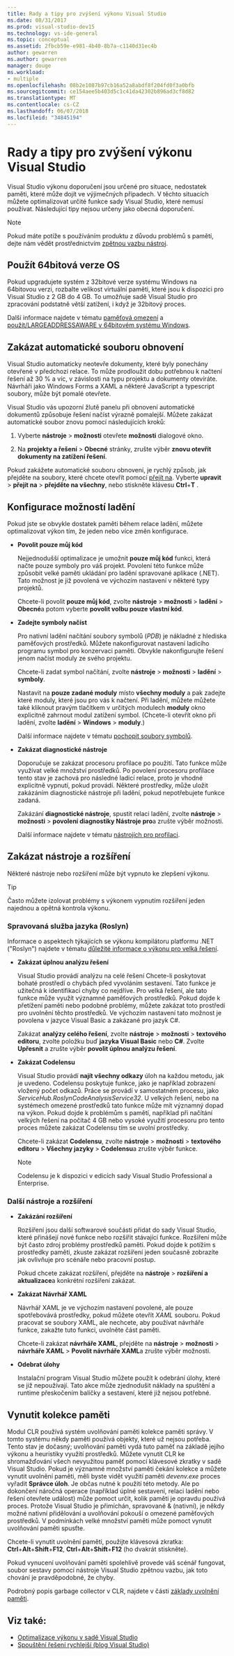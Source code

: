 ```yaml
---
title: Rady a tipy pro zvýšení výkonu Visual Studio
ms.date: 08/31/2017
ms.prod: visual-studio-dev15
ms.technology: vs-ide-general
ms.topic: conceptual
ms.assetid: 2fbcb59e-e981-4b40-8b7a-c1140d31ec4b
author: gewarren
ms.author: gewarren
manager: douge
ms.workload:
- multiple
ms.openlocfilehash: 08b2e1087b97cb16a52a8abdf8f204fd0f3a0bfb
ms.sourcegitcommit: ce154aee5b403d5c1c41da42302b896ad3cf8d82
ms.translationtype: MT
ms.contentlocale: cs-CZ
ms.lasthandoff: 06/07/2018
ms.locfileid: "34845194"
---
```

# <a name="visual-studio-performance-tips-and-tricks"></a>Rady a tipy pro zvýšení výkonu Visual Studio

Visual Studio výkonu doporučení jsou určené pro situace, nedostatek paměti, které může dojít ve výjimečných případech. V těchto situacích můžete optimalizovat určité funkce sady Visual Studio, které nemusí používat. Následující tipy nejsou určeny jako obecná doporučení.

> [!NOTE]
> Pokud máte potíže s používáním produktu z důvodu problémů s pamětí, dejte nám vědět prostřednictvím [zpětnou vazbu nástroj](../ide/how-to-report-a-problem-with-visual-studio-2017.md).

## <a name="use-a-64-bit-os"></a>Použít 64bitová verze OS

Pokud upgradujete systém z 32bitové verze systému Windows na 64bitovou verzi, rozbalte velikost virtuální paměti, které jsou k dispozici pro Visual Studio z 2 GB do 4 GB. To umožňuje sadě Visual Studio pro zpracování podstatně větší zatížení, i když je 32bitový proces.

Další informace najdete v tématu [paměťová omezení](https://msdn.microsoft.com/library/windows/desktop/aa366778(v=vs.85).aspx#memory_limits) a [použít/LARGEADDRESSAWARE v 64bitovém systému Windows](https://blogs.msdn.microsoft.com/oldnewthing/20050601-24/?p=35483/).

## <a name="disable-automatic-file-restore"></a>Zakázat automatické souboru obnovení

Visual Studio automaticky neotevře dokumenty, které byly ponechány otevřené v předchozí relace. To může prodloužit dobu potřebnou k načtení řešení až 30 % a víc, v závislosti na typu projektu a dokumenty otevíráte. Návrháři jako Windows Forms a XAML a některé JavaScript a typescript soubory, může být pomalé otevřete.

Visual Studio vás upozorní žlutě panelu při obnovení automatické dokumentů způsobuje řešení načíst výrazně pomalejší. Můžete zakázat automatické soubor znovu pomocí následujících kroků:

1. Vyberte **nástroje** > **možnosti** otevřete **možnosti** dialogové okno.

1. Na **projekty a řešení** > **Obecné** stránky, zrušte výběr **znovu otevřít dokumenty na zatížení řešení**.

Pokud zakážete automatické souboru obnovení, je rychlý způsob, jak přejděte na soubory, které chcete otevřít pomocí [přejít na](../ide/go-to.md). Vyberte **upravit** > **přejít na** > **přejděte na všechny**, nebo stiskněte klávesu **Ctrl**+**T** .

## <a name="configure-debugging-options"></a>Konfigurace možností ladění

Pokud jste se obvykle dostatek paměti během relace ladění, můžete optimalizovat výkon tím, že jeden nebo více změn konfigurace.

- **Povolit pouze můj kód**

    Nejjednodušší optimalizace je umožnit **pouze můj kód** funkci, která načte pouze symboly pro váš projekt. Povolení této funkce může způsobit velké paměti ukládání pro ladění spravované aplikace (.NET). Tato možnost je již povolená ve výchozím nastavení v některé typy projektů.

    Chcete-li povolit **pouze můj kód**, zvolte **nástroje** > **možnosti** > **ladění**  >   **Obecné**a potom vyberte **povolit volbu pouze vlastní kód**.

- **Zadejte symboly načíst**

    Pro nativní ladění načítání soubory symbolů (*PDB*) je nákladné z hlediska paměťových prostředků. Můžete nakonfigurovat nastavení ladicího programu symbol pro konzervaci paměti. Obvykle nakonfigurujte řešení jenom načíst moduly ze svého projektu.

    Chcete-li zadat symbol načítání, zvolte **nástroje** > **možnosti** > **ladění** > **symboly**.

    Nastavit na **pouze zadané moduly** místo **všechny moduly** a pak zadejte které moduly, které jsou pro vás k načtení. Při ladění, můžete můžete také kliknout pravým tlačítkem v určitých modulech **moduly** okno explicitně zahrnout modul zatížení symbol. (Chcete-li otevřít okno při ladění, zvolte **ladění** > **Windows** > **moduly**.)

    Další informace najdete v tématu [pochopit soubory symbolů](https://blogs.msdn.microsoft.com/visualstudioalm/2015/01/05/understanding-symbol-files-and-visual-studios-symbol-settings/).

- **Zakázat diagnostické nástroje**

    Doporučuje se zakázat procesoru profilace po použití. Tato funkce může využívat velké množství prostředků. Po povolení procesoru profilace tento stav je zachová pro následné ladicí relace, proto je vhodné explicitně vypnutí, pokud provádí. Některé prostředky, může uložit zakázáním diagnostické nástroje při ladění, pokud nepotřebujete funkce zadaná.

    Zakázání **diagnostické nástroje**, spustit relaci ladění, zvolte **nástroje** > **možnosti** > **povolení diagnostiky Nástroje pro**a zrušte výběr možnosti.

    Další informace najdete v tématu [nástrojích pro profilaci](../profiling/profiling-tools.md).

## <a name="disable-tools-and-extensions"></a>Zakázat nástroje a rozšíření

Některé nástroje nebo rozšíření může být vypnuto ke zlepšení výkonu.

> [!TIP]
> Často můžete izolovat problémy s výkonem vypnutím rozšíření jeden najednou a opětná kontrola výkonu.

### <a name="managed-language-service-roslyn"></a>Spravovaná služba jazyka (Roslyn)

Informace o aspektech týkajících se výkonu kompilátoru platformu .NET ("Roslyn") najdete v tématu [důležité informace o výkonu pro velká řešení](https://github.com/dotnet/roslyn/wiki/Performance-considerations-for-large-solutions).

- **Zakázat úplnou analýzu řešení**

    Visual Studio provádí analýzu na celé řešení Chcete-li poskytovat bohaté prostředí o chybách před vyvoláním sestavení. Tato funkce je užitečná k identifikaci chyby co nejdříve. Pro velká řešení, ale tato funkce může využít významné paměťových prostředků. Pokud dojde k přetížení paměti nebo podobné problémy, můžete zakázat toto prostředí pro uvolnění těchto prostředků. Ve výchozím nastavení tato možnost je povolena v jazyce Visual Basic a zakázané pro jazyk C#.

    Zakázat **analýzy celého řešení**, zvolte **nástroje** > **možnosti** > **textového editoru**, zvolte položku buď **jazyka Visual Basic** nebo **C#**. Zvolte **Upřesnit** a zrušte výběr **povolit úplnou analýzu řešení**.

- **Zakázat Codelensu**

    Visual Studio provádí **najít všechny odkazy** úloh na každou metodu, jak je uvedeno. Codelensu poskytuje funkce, jako je například zobrazení vložený počet odkazů. Práce se provádí v samostatném procesu, jako *ServiceHub.RoslynCodeAnalysisService32*. U velkých řešení, nebo na systémech omezené prostředků tato funkce může mít významný dopad na výkon. Pokud dojde k problémům s pamětí, například při načítání velkých řešení na počítač 4 GB nebo vysoké využití procesoru pro tento proces můžete zakázat Codelensu tím se uvolní prostředky.

    Chcete-li zakázat **Codelensu**, zvolte **nástroje** > **možnosti** > **textového editoru**  >   **Všechny jazyky** > **Codelensu**a zrušte výběr funkce.

    > [!NOTE]
    > Codelensu je k dispozici v edicích sady Visual Studio Professional a Enterprise.

### <a name="other-tools-and-extensions"></a>Další nástroje a rozšíření

- **Zakázání rozšíření**

    Rozšíření jsou další softwarové součásti přidat do sady Visual Studio, které přinášejí nové funkce nebo rozšířit stávající funkce. Rozšíření může být často zdroj problémy prostředků paměti. Pokud dojde k potížím s prostředky paměti, zkuste zakázat rozšíření jeden současně zobrazíte jak ovlivňuje pro scénáře nebo pracovní postup.

    Pokud chcete zakázat rozšíření, přejděte na **nástroje** > **rozšíření a aktualizace**a konkrétní rozšíření zakázat.

- **Zakázat Návrhář XAML**

    Návrhář XAML je ve výchozím nastavení povolené, ale pouze spotřebovává prostředky, pokud můžete otevřít *XAML* souboru. Pokud pracovat se soubory XAML, ale nechcete, aby používat návrháře funkce, zakažte tuto funkci, uvolněte část paměti.

    Chcete-li zakázat **návrháře XAML**, přejděte na **nástroje** > **možnosti** > **návrháře XAML**  >  **Povolit návrháře XAML**a zrušte výběr možnosti.

- **Odebrat úlohy**

    Instalační program Visual Studio můžete použít k odebrání úlohy, které se již nepoužívají. Tato akce může zjednodušit náklady na spuštění a runtime přeskočením balíčky a sestavení, které již nejsou potřebné.

## <a name="force-a-garbage-collection"></a>Vynutit kolekce paměti

Modul CLR používá systém uvolňování paměti kolekce paměti správy. V tomto systému někdy paměti používá objekty, které už nejsou potřeba. Tento stav je dočasný; uvolňování paměti vydá tuto paměť na základě jejího výkonu a heuristiky využití prostředků. Můžete vynutit CLR ke shromažďování všech nevyužitou paměť pomocí klávesové zkratky v sadě Visual Studio. Pokud je významné množství paměti čekání kolekce a můžete vynutit uvolnění paměti, měli byste vidět využití paměti *devenv.exe* proces vyřadit **Správce úloh**. Je občas nutné k použití této metody. Ale po dokončení náročná operace (například úplné sestavení, relaci ladění nebo řešení otevřete událost) může pomoct určit, kolik paměti je opravdu používá proces. Protože Visual Studio je přimíchán, spravované & (nativní), je někdy možné nativní přidělování a uvolňování pokouší o omezené paměťových prostředků. V podmínkách velké množství paměti může pomoct vynutit uvolňování paměti spusťte.

Chcete-li vynutit uvolnění paměti, použijte klávesová zkratka: **Ctrl**+**Alt**+**Shift**+**F12**, **Ctrl**+**Alt**+**Shift**+**F12** (ho dvakrát stiskněte).

Pokud vynucení uvolňování paměti spolehlivě provede váš scénář fungovat, soubor sestavy pomocí nástroje Visual Studio zpětnou vazbu, jak toto chování je pravděpodobné, že chyby.

Podrobný popis garbage collector v CLR, najdete v části [základy uvolnění paměti](/dotnet/standard/garbage-collection/fundamentals).

## <a name="see-also"></a>Viz také:

- [Optimalizace výkonu v sadě Visual Studio](../ide/optimize-visual-studio-performance.md)
- [Spouštění řešení rychlejší (blog Visual Studio)](https://blogs.msdn.microsoft.com/visualstudio/2018/04/04/load-solutions-faster-with-visual-studio-2017-version-15-6/)